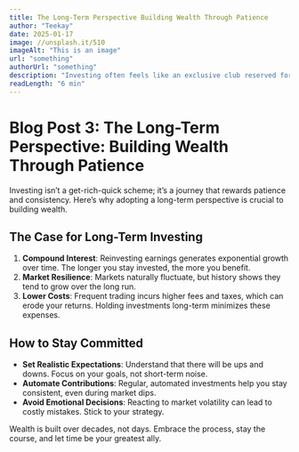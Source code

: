 ```yaml
---
title: The Long-Term Perspective Building Wealth Through Patience
author: "Teekay"
date: 2025-01-17
image: //unsplash.it/510
imageAlt: "This is an image"
url: "something"
authorUrl: "something"
description: "Investing often feels like an exclusive club reserved for those with deep pockets. But the truth is, anyone can start investing, no matter how small their initial amount. Here's why starting small matters and how you can begin."
readLength: "6 min"
---
```


# Blog Post 3: **The Long-Term Perspective: Building Wealth Through Patience**

Investing isn’t a get-rich-quick scheme; it’s a journey that rewards patience and consistency. Here’s why adopting a long-term perspective is crucial to building wealth.

## The Case for Long-Term Investing

1. **Compound Interest**: Reinvesting earnings generates exponential growth over time. The longer you stay invested, the more you benefit.
2. **Market Resilience**: Markets naturally fluctuate, but history shows they tend to grow over the long run.
3. **Lower Costs**: Frequent trading incurs higher fees and taxes, which can erode your returns. Holding investments long-term minimizes these expenses.

## How to Stay Committed

- **Set Realistic Expectations**: Understand that there will be ups and downs. Focus on your goals, not short-term noise.
- **Automate Contributions**: Regular, automated investments help you stay consistent, even during market dips.
- **Avoid Emotional Decisions**: Reacting to market volatility can lead to costly mistakes. Stick to your strategy.

Wealth is built over decades, not days. Embrace the process, stay the course, and let time be your greatest ally.

